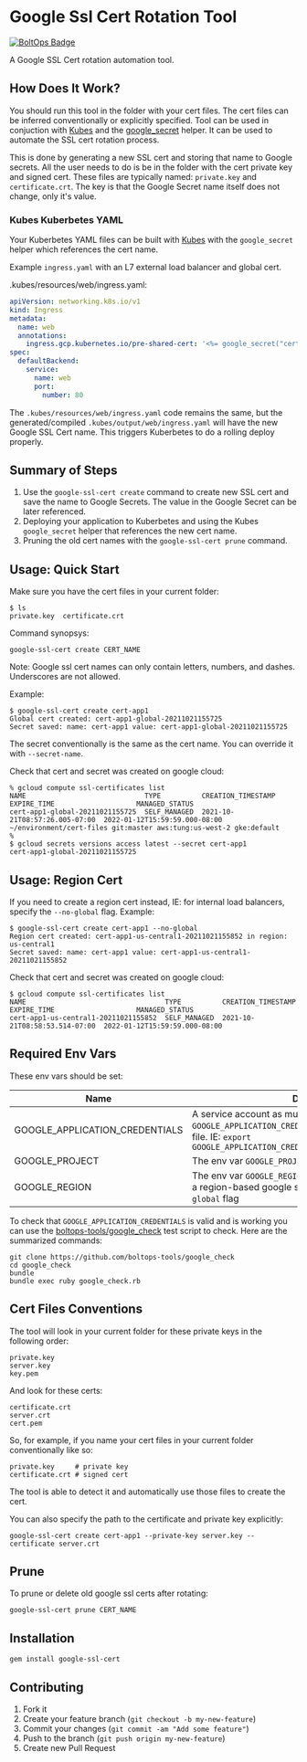 # Google Ssl Cert Rotation Tool

[![BoltOps Badge](https://img.boltops.com/boltops/badges/boltops-badge.png)](https://www.boltops.com)

A Google SSL Cert rotation automation tool.

## How Does It Work?

You should run this tool in the folder with your cert files. The cert files can be inferred conventionally or explicitly specified. Tool can be used in conjuction with [Kubes](https://kubes.guru/) and the [google_secret](https://kubes.guru/docs/helpers/google/secrets/) helper. It can be used to automate the SSL cert rotation process.

This is done by generating a new SSL cert and storing that name to Google secrets.  All the user needs to do is be in the folder with the cert private key and signed cert. These files are typically named: `private.key` and `certificate.crt`.  The key is that the Google Secret name itself does not change, only it's value.

### Kubes Kuberbetes YAML

Your Kuberbetes YAML files can be built with [Kubes](https://kubes.guru/) with the `google_secret` helper which references the cert name.

Example `ingress.yaml` with an L7 external load balancer and global cert.

.kubes/resources/web/ingress.yaml:

```yaml
apiVersion: networking.k8s.io/v1
kind: Ingress
metadata:
  name: web
  annotations:
    ingress.gcp.kubernetes.io/pre-shared-cert: '<%= google_secret("cert-app1", base64: false) %>'
spec:
  defaultBackend:
    service:
      name: web
      port:
        number: 80
```

The `.kubes/resources/web/ingress.yaml` code remains the same, but the generated/compiled ``.kubes/output/web/ingress.yaml`` will have the new Google SSL Cert name.  This triggers Kuberbetes to do a rolling deploy properly.

## Summary of Steps

1. Use the `google-ssl-cert create` command to create new SSL cert and save the name to Google Secrets.  The value in the Google Secret can be later referenced.
2. Deploying your application to Kuberbetes and using the Kubes `google_secret` helper that references the new cert name.
3. Pruning the old cert names with the `google-ssl-cert prune` command.

## Usage: Quick Start

Make sure you have the cert files in your current folder:

    $ ls
    private.key  certificate.crt

Command synopsys:

    google-ssl-cert create CERT_NAME

Note: Google ssl cert names can only contain letters, numbers, and dashes. Underscores are not allowed.

Example:

    $ google-ssl-cert create cert-app1
    Global cert created: cert-app1-global-20211021155725
    Secret saved: name: cert-app1 value: cert-app1-global-20211021155725

The secret conventionally is the same as the cert name. You can override it with `--secret-name`.

Check that cert and secret was created on google cloud:

    % gcloud compute ssl-certificates list
    NAME                             TYPE          CREATION_TIMESTAMP             EXPIRE_TIME                    MANAGED_STATUS
    cert-app1-global-20211021155725  SELF_MANAGED  2021-10-21T08:57:26.005-07:00  2022-01-12T15:59:59.000-08:00
    ~/environment/cert-files git:master aws:tung:us-west-2 gke:default
    %
    $ gcloud secrets versions access latest --secret cert-app1
    cert-app1-global-20211021155725

## Usage: Region Cert

If you need to create a region cert instead, IE: for internal load balancers, specify the `--no-global` flag. Example:

    $ google-ssl-cert create cert-app1 --no-global
    Region cert created: cert-app1-us-central1-20211021155852 in region: us-central1
    Secret saved: name: cert-app1 value: cert-app1-us-central1-20211021155852

Check that cert and secret was created on google cloud:

    $ gcloud compute ssl-certificates list
    NAME                                  TYPE          CREATION_TIMESTAMP             EXPIRE_TIME                    MANAGED_STATUS
    cert-app1-us-central1-20211021155852  SELF_MANAGED  2021-10-21T08:58:53.514-07:00  2022-01-12T15:59:59.000-08:00

## Required Env Vars

These env vars should be set:

Name | Description
--- | ---
GOOGLE\_APPLICATION_CREDENTIALS | A service account as must be set up. `GOOGLE_APPLICATION_CREDENTIALS` is set to the path of the file. IE: `export GOOGLE_APPLICATION_CREDENTIALS=~/.gcp/credentials.json`
GOOGLE_PROJECT | The env var `GOOGLE_PROJECT` and must be set.
GOOGLE_REGION | The env var `GOOGLE_REGION` and must be set when creating a region-based google ssl cert. So when using the `--no-global` flag

To check that `GOOGLE_APPLICATION_CREDENTIALS` is valid and is working you can use the [boltops-tools/google_check](https://github.com/boltops-tools/google_check) test script to check. Here are the summarized commands:

    git clone https://github.com/boltops-tools/google_check
    cd google_check
    bundle
    bundle exec ruby google_check.rb

## Cert Files Conventions

The tool will look in your current folder for these private keys in the following order:

    private.key
    server.key
    key.pem

And look for these certs:

    certificate.crt
    server.crt
    cert.pem

So, for example, if you name your cert files in your current folder conventionally like so:

    private.key     # private key
    certificate.crt # signed cert

The tool is able to detect it and automatically use those files to create the cert.

You can also specify the path to the certificate and private key explicitly:

    google-ssl-cert create cert-app1 --private-key server.key --certificate server.crt

## Prune

To prune or delete old google ssl certs after rotating:

    google-ssl-cert prune CERT_NAME

## Installation

    gem install google-ssl-cert

## Contributing

1. Fork it
2. Create your feature branch (`git checkout -b my-new-feature`)
3. Commit your changes (`git commit -am "Add some feature"`)
4. Push to the branch (`git push origin my-new-feature`)
5. Create new Pull Request

